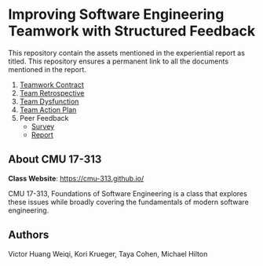 # Improving Software Engineering Teamwork with Structured Feedback

This repository contain the assets mentioned in the experiential report as titled. This repository ensures a permanent link to all the documents mentioned in the report.

1. [Teamwork Contract](/teamwork-contract.md)
2. [Team Retrospective](/team-retrospective.md)
3. [Team Dysfunction](/team-dysfunction.md)
4. [Team Action Plan](/team-action-plan.docx)
5. Peer Feedback
   - [Survey](/team-assessment-survey.docx)
   - [Report](/team-assessment-report.docx)

## About CMU 17-313

**Class Website**: https://cmu-313.github.io/

CMU 17-313, Foundations of Software Engineering is a class that explores these issues while broadly covering the fundamentals of modern software engineering. 

## Authors 

Victor Huang Weiqi, Kori Krueger, Taya Cohen, Michael Hilton

